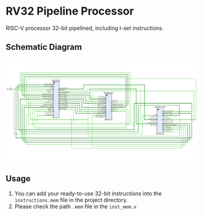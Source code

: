 ﻿
# RV32 Pipeline Processor
RISC-V processor 32-bit pipelined, including I-set instructions.

## Schematic Diagram
![RV32 Schematic](./docs/schematic.png)


## Usage
1. You can add your ready-to-use 32-bit instructions into the `instructions.mem` file in the project directory.
2. Please check the path `.mem` file in the `inst_mem.v` 
